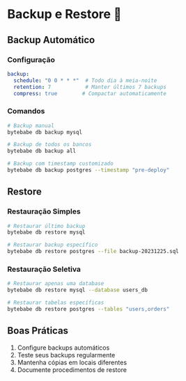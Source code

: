 # Backup e Restore 💾

## Backup Automático

### Configuração
```yaml
backup:
  schedule: "0 0 * * *"  # Todo dia à meia-noite
  retention: 7           # Manter últimos 7 backups
  compress: true        # Compactar automaticamente
```

### Comandos

```bash
# Backup manual
bytebabe db backup mysql

# Backup de todos os bancos
bytebabe db backup all

# Backup com timestamp customizado
bytebabe db backup postgres --timestamp "pre-deploy"
```

## Restore

### Restauração Simples
```bash
# Restaurar último backup
bytebabe db restore mysql

# Restaurar backup específico
bytebabe db restore postgres --file backup-20231225.sql
```

### Restauração Seletiva
```bash
# Restaurar apenas uma database
bytebabe db restore mysql --database users_db

# Restaurar tabelas específicas
bytebabe db restore postgres --tables "users,orders"
```

## Boas Práticas

1. Configure backups automáticos
2. Teste seus backups regularmente
3. Mantenha cópias em locais diferentes
4. Documente procedimentos de restore